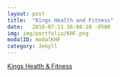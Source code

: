 ```yaml
---
layout: post
title:  "Kings Health and Fitness"
date:   2016-07-11 16:08:10 -0500
img: img/portfolio/KHF.png
modalID: modalKHF
category: Jekyll
---
```

[Kings Health & Fitness](http://oecampbell.github.io/KHF/)
